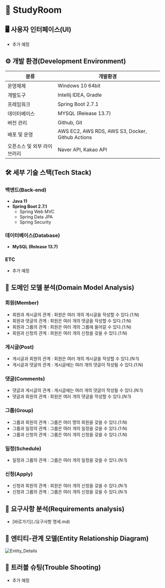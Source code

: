 # 📒 StudyRoom

## 🖥 사용자 인터페이스(UI)

- 추가 예정

## ⚙️ 개발 환경(Development Environment)

| 분류 | 개발환경 | 
|---|---|
| 운영체제 | Windows 10 64bit |
| 개발도구 | Intellij IDEA, Gradle |
| 프레임워크 | Spring Boot 2.7.1 |
| 데이터베이스 | MYSQL (Release 13.7) |
| 버전 관리 | Github, Git |
| 배포 및 운영 | AWS EC2, AWS RDS, AWS S3, Docker, Github Actions  |
| 오픈소스 및 외부 라이브러리 | Naver API, Kakao API |


## 🛠 세부 기술 스택(Tech Stack)

### 백엔드(Back-end)
- **Java 11**
- **Spring Boot 2.7.1**
	- Spring Web MVC
	- Spring Data JPA
	- Spring Security

### 데이터베이스(Database)

- **MySQL (Release 13.7)**

### ETC

- 추가 예정

## 📝 도메인 모델 분석(Domain Model Analysis)

### 회원(Member)

- 회원과 게시글의 관계 : 회원은 여러 개의 게시글을 작성할 수 있다.(1:N)
- 회원과 댓글의 관계 : 회원은 여러 개의 댓글을 작성할 수 있다.(1:N)
- 회원과 그룹의 관계 : 회원은 여러 개의 그룹에 들어갈 수 있다.(1:N)
- 회원과 신청의 관계 : 회원은 여러 개의 신청을 갖을 수 있다.(1:N)

### 게시글(Post)

- 게시글과 회원의 관계 : 회원은 여러 개의 게시글을 작성할 수 있다.(N:1)
- 게시글과 댓글의 관계 : 게시글에는 여러 개의 댓글이 작성될 수 있다.(1:N)

### 댓글(Comments)

- 댓글과 게시글의 관계 : 게시글에는 여러 개의 댓글이 작성될 수 있다.(N:1)
- 댓글과 회원의 관계 : 회원은 여러 개의 댓글을 작성할 수 있다.(N:1)

### 그룹(Group)

- 그룹과 회원의 관계 : 그룹은 여러 명의 회원을 갖을 수 있다.(1:N)
- 그룹과 일정의 관계 : 그룹은 여러 개의 일정을 갖을 수 있다.(1:N)
- 그룹과 신청의 관계 : 그룹은 여러 개의 신청을 갖을 수 있다.(1:N)

### 일정(Schedule)

- 일정과 그룹의 관계 : 그룹은 여러 개의 일정을 갖을 수 있다.(N:1)

### 신청(Apply)

- 신청과 회원의 관계 : 회원은 여러 개의 신청을 갖을 수 있다.(N:1)
- 신청과 그룹의 관계 : 그룹은 여러 개의 신청을 갖을 수 있다.(N:1)

## 📝 요구사항 분석(Requirements analysis)

- [바로가기](./요구사항 명세.md)



## 🔗 엔티티-관계 모델(Entity Relationship Diagram)

![Entity_Details](./images/entity_details.png)

## 📐 트러블 슈팅(Trouble Shooting)

- 추가 예정
